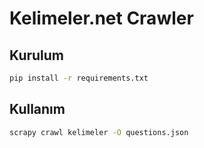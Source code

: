 # Kelimeler.net Crawler

## Kurulum

```bash
pip install -r requirements.txt
```

## Kullanım

```bash
scrapy crawl kelimeler -O questions.json
```
